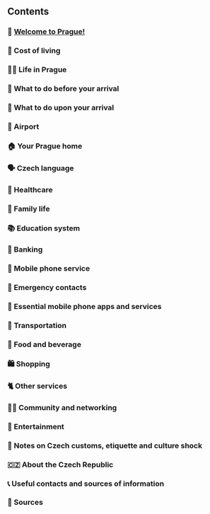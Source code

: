 ## Contents

### 🤗 [Welcome to Prague!](https://github.com/prgai/Practical-Guide-for-a-Happy-Life-in-Prague/blob/Index/Contents/Chapters/Welcome%20to%20Prague.md)
### 💸 Cost of living
### 👍🏻 Life in Prague
### 🛫 What to do before your arrival
### 🛬 What to do upon your arrival
### 🛃 Airport
### 🏠 Your Prague home
### 🗣 Czech language
### 🏥 Healthcare
### 🌈 Family life
### 📚 Education system
### 🏧 Banking
### 📶 Mobile phone service
### 🚨 Emergency contacts
### 📱 Essential mobile phone apps and services
### 🚀 Transportation
### 🍾 Food and beverage
### 🛍 Shopping
### 🐈 Other services
### 🙋‍♀️ Community and networking
### 🍿 Entertainment
### 🙇 Notes on Czech customs, etiquette and culture shock
### 🇨🇿 About the Czech Republic
### 📞 Useful contacts and sources of information
### 🔗 Sources
